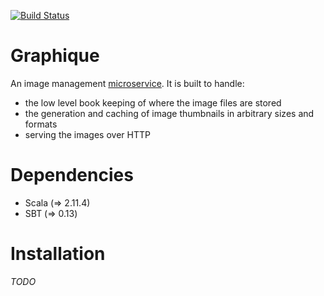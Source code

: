 [![Build Status](https://travis-ci.org/amrhassan/graphique.svg)](https://travis-ci.org/amrhassan/graphique)

# Graphique #

An image management [microservice](http://microservices.io/patterns/microservices.html). It is built to handle:
* the low level book keeping of where the image files are stored
* the generation and caching of image thumbnails in arbitrary sizes and formats
* serving the images over HTTP


Dependencies
============
* Scala (=> 2.11.4)
* SBT (=> 0.13)

Installation
============
*TODO*
